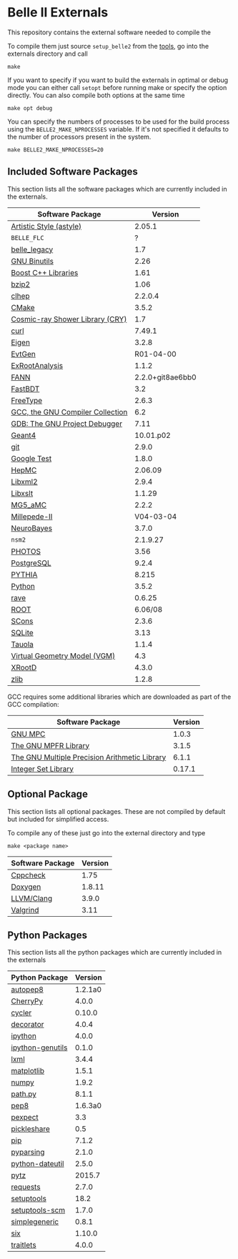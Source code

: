 Belle II Externals
==================

This repository contains the external software needed to compile the 

To compile them just source `setup_belle2` from the
[tools](https://stash.desy.de/projects/B2/repos/tools/), go into the externals
directory and call

    make

If you want to specify if you want to build the externals in optimal or debug
mode you can either call `setopt` before running make or specify the option
directly. You can also compile both options at the same time

    make opt debug

You can specify the numbers of processes to be used for the build process using
the `BELLE2_MAKE_NPROCESSES` variable. If it's not specified it defaults to the
number of processors present in the system.

    make BELLE2_MAKE_NPROCESSES=20


Included Software Packages
--------------------------

This section lists all the software packages which are currently included in
the externals. 

| Software Package                                                             | Version          |
|------------------------------------------------------------------------------|------------------|
| [Artistic Style (astyle)](http://astyle.sourceforge.net/)                    | 2.05.1           |
| `BELLE_FLC`                                                                  | ?                |
| [belle\_legacy](https://stash.desy.de/projects/B2G/repos/belle_legacy/)      | 1.7              |
| [GNU Binutils](https://www.gnu.org/software/binutils/)                       | 2.26             |
| [Boost C++ Libraries](http://www.boost.org/)                                 | 1.61             |
| [bzip2](http://www.bzip.org/)                                                | 1.06             |
| [clhep](http://proj-clhep.web.cern.ch/proj-clhep/)                           | 2.2.0.4          |
| [CMake](https://cmake.org/)                                                  | 3.5.2            |
| [Cosmic-ray Shower Library (CRY)](http://nuclear.llnl.gov/simulation/)       | 1.7              |
| [curl](https://curl.haxx.se/)                                                | 7.49.1           |
| [Eigen](http://eigen.tuxfamily.org/)                                         | 3.2.8            |
| [EvtGen](http://evtgen.warwick.ac.uk/)                                       | R01-04-00        |
| [ExRootAnalysis](http://madgraph.hep.uiuc.edu/Downloads/ExRootAnalysis/)     | 1.1.2            |
| [FANN](http://leenissen.dk/fann/wp/)                                         | 2.2.0+git8ae6bb0 |
| [FastBDT](https://github.com/thomaskeck/FastBDT)                             | 3.2              |
| [FreeType](http://www.freetype.org/)                                         | 2.6.3            |
| [GCC, the GNU Compiler Collection](https://gcc.gnu.org/)                     | 6.2              |
| [GDB: The GNU Project Debugger](https://www.gnu.org/software/gdb/)           | 7.11             |
| [Geant4](http://geant4.web.cern.ch/geant4/)                                  | 10.01.p02        |
| [git](https://git-scm.com/)                                                  | 2.9.0            |
| [Google Test](https://github.com/google/googletest)                          | 1.8.0            |
| [HepMC](http://lcgapp.cern.ch/project/simu/HepMC/)                           | 2.06.09          |
| [Libxml2](http://www.xmlsoft.org)                                            | 2.9.4            |
| [Libxslt](http://xmlsoft.org/libxslt/)                                       | 1.1.29           |
| [MG5\_aMC](https://launchpad.net/mg5amcnlo)                                  | 2.2.2            |
| [Millepede-II](http://www.desy.de/~kleinwrt/MP2/doc/html/index.html)         | V04-03-04        |
| [NeuroBayes](http://neurobayes.phi-t.de/)                                    | 3.7.0            |
| `nsm2`                                                                       | 2.1.9.27         |
| [PHOTOS](http://photospp.web.cern.ch/photospp/)                              | 3.56             |
| [PostgreSQL](http://www.postgresql.org/)                                     | 9.2.4            |
| [PYTHIA](http://home.thep.lu.se/~torbjorn/Pythia.html)                       | 8.215            |
| [Python](https://www.python.org/)                                            | 3.5.2            |
| [rave](https://github.com/rave-package/rave)                                 | 0.6.25           |
| [ROOT](https://root.cern.ch/)                                                | 6.06/08          |
| [SCons](http://scons.org/)                                                   | 2.3.6            |
| [SQLite](https://www.sqlite.org/)                                            | 3.13             |
| [Tauola](http://tauolapp.web.cern.ch/tauolapp/)                              | 1.1.4            |
| [Virtual Geometry Model (VGM)](http://ivana.home.cern.ch/ivana/VGM.html)     | 4.3              |
| [XRootD](http://xrootd.org/)                                                 | 4.3.0            |
| [zlib](http://www.zlib.net/)                                                 | 1.2.8            |

GCC requires some additional libraries which are downloaded as part of the GCC compilation:

| Software Package                                                             | Version          |
|------------------------------------------------------------------------------|------------------|
| [GNU MPC](http://www.multiprecision.org/)                                    | 1.0.3            |
| [The GNU MPFR Library](http://www.mpfr.org/)                                 | 3.1.5            |
| [The GNU Multiple Precision Arithmetic Library](https://gmplib.org/)         | 6.1.1            |
| [Integer Set Library](http://isl.gforge.inria.fr/)                           | 0.17.1           |

Optional Package
----------------

This section lists all optional packages. These are not compiled by default but
included for simplified access.

To compile any of these just go into the external directory and type

    make <package name>

| Software Package                                                             | Version          |
|------------------------------------------------------------------------------|------------------|
| [Cppcheck](http://cppcheck.sourceforge.net/)                                 | 1.75             |
| [Doxygen](http://www.doxygen.org)                                            | 1.8.11           |
| [LLVM/Clang](http://llvm.org/)                                               | 3.9.0            |
| [Valgrind](http://valgrind.org/)                                             | 3.11             |


Python Packages
---------------

This section lists all the python packages which are currently included in the
externals

| Python Package                                                               | Version          |
|------------------------------------------------------------------------------|------------------|
| [autopep8 ](https://pypi.python.org/pypi/autopep8 )                          | 1.2.1a0          |
| [CherryPy](https://pypi.python.org/pypi/CherryPy)                            | 4.0.0            |
| [cycler](https://pypi.python.org/pypi/cycler)                                | 0.10.0           |
| [decorator](https://pypi.python.org/pypi/decorator)                          | 4.0.4            |
| [ipython](https://pypi.python.org/pypi/ipython)                              | 4.0.0            |
| [ipython-genutils](https://pypi.python.org/pypi/ipython-genutils)            | 0.1.0            |
| [lxml](https://pypi.python.org/pypi/lxml)                                    | 3.4.4            |
| [matplotlib](https://pypi.python.org/pypi/matplotlib)                        | 1.5.1            |
| [numpy](https://pypi.python.org/pypi/numpy)                                  | 1.9.2            |
| [path.py](https://pypi.python.org/pypi/path.py)                              | 8.1.1            |
| [pep8](https://pypi.python.org/pypi/pep8)                                    | 1.6.3a0          |
| [pexpect](https://pypi.python.org/pypi/pexpect)                              | 3.3              |
| [pickleshare](https://pypi.python.org/pypi/pickleshare)                      | 0.5              |
| [pip](https://pypi.python.org/pypi/pip)                                      | 7.1.2            |
| [pyparsing](https://pypi.python.org/pypi/pyparsing)                          | 2.1.0            |
| [python-dateutil](https://pypi.python.org/pypi/python-dateutil)              | 2.5.0            |
| [pytz](https://pypi.python.org/pypi/pytz)                                    | 2015.7           |
| [requests](https://pypi.python.org/pypi/requests)                            | 2.7.0            |
| [setuptools](https://pypi.python.org/pypi/setuptools)                        | 18.2             |
| [setuptools-scm](https://pypi.python.org/pypi/setuptools-scm)                | 1.7.0            |
| [simplegeneric](https://pypi.python.org/pypi/simplegeneric)                  | 0.8.1            |
| [six](https://pypi.python.org/pypi/six)                                      | 1.10.0           |
| [traitlets](https://pypi.python.org/pypi/traitlets)                          | 4.0.0            |
